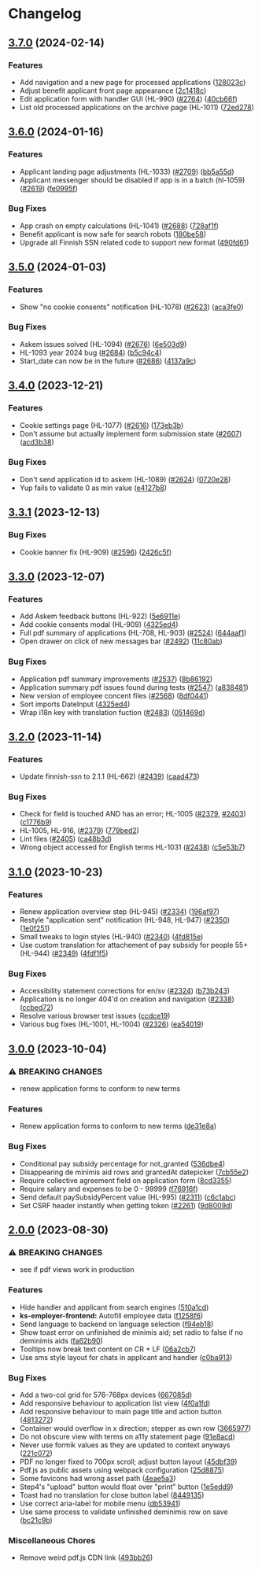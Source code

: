 # Changelog

## [3.7.0](https://github.com/City-of-Helsinki/yjdh/compare/benefit-applicant-v3.6.0...benefit-applicant-v3.7.0) (2024-02-14)


### Features

* Add navigation and a new page for processed applications ([128023c](https://github.com/City-of-Helsinki/yjdh/commit/128023c7777b4090cefe554296c8d46dd9ea7066))
* Adjust benefit applicant front page appearance ([2c1418c](https://github.com/City-of-Helsinki/yjdh/commit/2c1418cb9c9b25db30e4963c06e8957f9bb5bb36))
* Edit application form with handler GUI (HL-990) ([#2764](https://github.com/City-of-Helsinki/yjdh/issues/2764)) ([40cb66f](https://github.com/City-of-Helsinki/yjdh/commit/40cb66fba2cca156dbbb60c128eb5f88a7ca1743))
* List old processed applications on the archive page (HL-1011) ([72ed278](https://github.com/City-of-Helsinki/yjdh/commit/72ed27869efa89551092028800e6c402ab69321d))

## [3.6.0](https://github.com/City-of-Helsinki/yjdh/compare/benefit-applicant-v3.5.0...benefit-applicant-v3.6.0) (2024-01-16)


### Features

* Applicant landing page adjustments (HL-1033) ([#2709](https://github.com/City-of-Helsinki/yjdh/issues/2709)) ([bb5a55d](https://github.com/City-of-Helsinki/yjdh/commit/bb5a55d48714177c867702c276a49ce754ed2e9b))
* Applicant messenger should be disabled if app is in a batch (hl-1059) ([#2619](https://github.com/City-of-Helsinki/yjdh/issues/2619)) ([fe0995f](https://github.com/City-of-Helsinki/yjdh/commit/fe0995fe1ee96414f36ab113de88b7b81054eec6))


### Bug Fixes

* App crash on empty calculations (HL-1041) ([#2688](https://github.com/City-of-Helsinki/yjdh/issues/2688)) ([728af1f](https://github.com/City-of-Helsinki/yjdh/commit/728af1f79200b1b524569ca80716b6be6de316d7))
* Benefit applicant is now safe for search robots ([180be58](https://github.com/City-of-Helsinki/yjdh/commit/180be58885683877fef0c640dcdcc987e60b21d5))
* Upgrade all Finnish SSN related code to support new format ([490fd61](https://github.com/City-of-Helsinki/yjdh/commit/490fd610a11ac9eef0a181350b1a1af4c232a566))

## [3.5.0](https://github.com/City-of-Helsinki/yjdh/compare/benefit-applicant-v3.4.0...benefit-applicant-v3.5.0) (2024-01-03)


### Features

* Show "no cookie consents" notification (HL-1078) ([#2623](https://github.com/City-of-Helsinki/yjdh/issues/2623)) ([aca3fe0](https://github.com/City-of-Helsinki/yjdh/commit/aca3fe0bccd9e7a0494b842f1086c344b896905c))


### Bug Fixes

* Askem issues solved (HL-1094) ([#2676](https://github.com/City-of-Helsinki/yjdh/issues/2676)) ([6e503d9](https://github.com/City-of-Helsinki/yjdh/commit/6e503d943340d172d102a43b3263f305e7fd65cb))
* HL-1093 year 2024 bug ([#2684](https://github.com/City-of-Helsinki/yjdh/issues/2684)) ([b5c94c4](https://github.com/City-of-Helsinki/yjdh/commit/b5c94c40449a47ac4524d2c3c5fedc1fab15fa6b))
* Start_date can now be in the future ([#2686](https://github.com/City-of-Helsinki/yjdh/issues/2686)) ([4137a9c](https://github.com/City-of-Helsinki/yjdh/commit/4137a9c489cbc648610f9b3d67d063c8f4b52624))

## [3.4.0](https://github.com/City-of-Helsinki/yjdh/compare/benefit-applicant-v3.3.1...benefit-applicant-v3.4.0) (2023-12-21)


### Features

* Cookie settings page (HL-1077) ([#2616](https://github.com/City-of-Helsinki/yjdh/issues/2616)) ([173eb3b](https://github.com/City-of-Helsinki/yjdh/commit/173eb3bae1818d1f31abe2ae1eae8ad666622d19))
* Don't assume but actually implement form submission state ([#2607](https://github.com/City-of-Helsinki/yjdh/issues/2607)) ([acd3b38](https://github.com/City-of-Helsinki/yjdh/commit/acd3b3847fde9b3827915563d2f0e508a52a5348))


### Bug Fixes

* Don't send application id to askem (HL-1089) ([#2624](https://github.com/City-of-Helsinki/yjdh/issues/2624)) ([0720e28](https://github.com/City-of-Helsinki/yjdh/commit/0720e289365774a34551df12af545c4dd8b7b1c3))
* Yup fails to validate 0 as min value ([e4127b8](https://github.com/City-of-Helsinki/yjdh/commit/e4127b89ccde1681644ee7e9af9a33f2728c6f34))

## [3.3.1](https://github.com/City-of-Helsinki/yjdh/compare/benefit-applicant-v3.3.0...benefit-applicant-v3.3.1) (2023-12-13)


### Bug Fixes

* Cookie banner fix (HL-909) ([#2596](https://github.com/City-of-Helsinki/yjdh/issues/2596)) ([2426c5f](https://github.com/City-of-Helsinki/yjdh/commit/2426c5f14ecb0d761cdf13b8e7c27f431b931039))

## [3.3.0](https://github.com/City-of-Helsinki/yjdh/compare/benefit-applicant-v3.2.0...benefit-applicant-v3.3.0) (2023-12-07)


### Features

* Add Askem feedback buttons (HL-922) ([5e6911e](https://github.com/City-of-Helsinki/yjdh/commit/5e6911ea4d6fdd52a0a76119311b4f6469d53ee5))
* Add cookie consents modal (HL-909) ([4325ed4](https://github.com/City-of-Helsinki/yjdh/commit/4325ed4ede6c3dbb2baaeefc849c4252cca77984))
* Full pdf summary of applications (HL-708, HL-903) ([#2524](https://github.com/City-of-Helsinki/yjdh/issues/2524)) ([644aaf1](https://github.com/City-of-Helsinki/yjdh/commit/644aaf1d13532acbcbc2f1252335a1ff7f88405d))
* Open drawer on click of new messages bar ([#2492](https://github.com/City-of-Helsinki/yjdh/issues/2492)) ([11c80ab](https://github.com/City-of-Helsinki/yjdh/commit/11c80abd7ae4536db45c0d26f507af705f6fdc37))


### Bug Fixes

* Application pdf summary improvements ([#2537](https://github.com/City-of-Helsinki/yjdh/issues/2537)) ([8b86192](https://github.com/City-of-Helsinki/yjdh/commit/8b861927ee6a1ae333f43702be9351a29011393f))
* Application summary pdf issues found during tests ([#2547](https://github.com/City-of-Helsinki/yjdh/issues/2547)) ([a838481](https://github.com/City-of-Helsinki/yjdh/commit/a8384811ab08a033acf9bd4dfb424fd60dd7e56e))
* New version of employee concent files ([#2568](https://github.com/City-of-Helsinki/yjdh/issues/2568)) ([8df0441](https://github.com/City-of-Helsinki/yjdh/commit/8df04415986dbbc443b0ea7d84456eff31de88fd))
* Sort imports DateInput ([4325ed4](https://github.com/City-of-Helsinki/yjdh/commit/4325ed4ede6c3dbb2baaeefc849c4252cca77984))
* Wrap i18n key with translation fuction ([#2483](https://github.com/City-of-Helsinki/yjdh/issues/2483)) ([051469d](https://github.com/City-of-Helsinki/yjdh/commit/051469d148f280448b447c44cd801f91e9021ac3))

## [3.2.0](https://github.com/City-of-Helsinki/yjdh/compare/benefit-applicant-v3.1.0...benefit-applicant-v3.2.0) (2023-11-14)


### Features

* Update finnish-ssn to 2.1.1 (HL-662) ([#2439](https://github.com/City-of-Helsinki/yjdh/issues/2439)) ([caad473](https://github.com/City-of-Helsinki/yjdh/commit/caad47333be57fd04c5fe57272f1b0832fad46e5))


### Bug Fixes

* Check for field is touched AND has an error; HL-1005 ([#2379](https://github.com/City-of-Helsinki/yjdh/issues/2379), [#2403](https://github.com/City-of-Helsinki/yjdh/issues/2403)) ([c1776b9](https://github.com/City-of-Helsinki/yjdh/commit/c1776b985235665d78922624063b26e66c2f4435))
* HL-1005, HL-916,  ([#2379](https://github.com/City-of-Helsinki/yjdh/issues/2379)) ([779bed2](https://github.com/City-of-Helsinki/yjdh/commit/779bed2787ef7cc0c11f9e49d3b85a9bd891174c))
* Lint files ([#2405](https://github.com/City-of-Helsinki/yjdh/issues/2405)) ([ca48b3d](https://github.com/City-of-Helsinki/yjdh/commit/ca48b3d8a475f309cec1e17e8cb38e230d35c96f))
* Wrong object accessed for English terms HL-1031 ([#2438](https://github.com/City-of-Helsinki/yjdh/issues/2438)) ([c5e53b7](https://github.com/City-of-Helsinki/yjdh/commit/c5e53b79f594b878bf72c70f1735366f1367a310))

## [3.1.0](https://github.com/City-of-Helsinki/yjdh/compare/benefit-applicant-v3.0.0...benefit-applicant-v3.1.0) (2023-10-23)


### Features

* Renew application overview step (HL-945) ([#2334](https://github.com/City-of-Helsinki/yjdh/issues/2334)) ([196af97](https://github.com/City-of-Helsinki/yjdh/commit/196af9722c47a18e20bee696f02d1ac06f847da3))
* Restyle "application sent" notification (HL-948, HL-947) ([#2350](https://github.com/City-of-Helsinki/yjdh/issues/2350)) ([1e0f251](https://github.com/City-of-Helsinki/yjdh/commit/1e0f251a9c68fdfea90b1215aff15156e7f86f6b))
* Small tweaks to login styles (HL-940) ([#2340](https://github.com/City-of-Helsinki/yjdh/issues/2340)) ([4fd815e](https://github.com/City-of-Helsinki/yjdh/commit/4fd815ecfa828b33a863627010f9c9b9820ee25a))
* Use custom translation for attachement of pay subsidy for people 55+ (HL-944) ([#2349](https://github.com/City-of-Helsinki/yjdh/issues/2349)) ([4fdf1f5](https://github.com/City-of-Helsinki/yjdh/commit/4fdf1f51437533173b856f89d82864a683003e48))


### Bug Fixes

* Accessibility statement corrections for en/sv ([#2324](https://github.com/City-of-Helsinki/yjdh/issues/2324)) ([b73b243](https://github.com/City-of-Helsinki/yjdh/commit/b73b2434e1318ab46396bc46dd511427d7483d67))
* Application is no longer 404'd on creation and navigation ([#2338](https://github.com/City-of-Helsinki/yjdh/issues/2338)) ([ccbed72](https://github.com/City-of-Helsinki/yjdh/commit/ccbed721c2841edaab9075b1e9dcd1708442d20d))
* Resolve various browser test issues ([ccdce19](https://github.com/City-of-Helsinki/yjdh/commit/ccdce1905261f28c313ef272f88eb00485510d25))
* Various bug fixes (HL-1001, HL-1004) ([#2326](https://github.com/City-of-Helsinki/yjdh/issues/2326)) ([ea54019](https://github.com/City-of-Helsinki/yjdh/commit/ea5401943b1cedb66b4ebb0236b10d0fb1abb144))

## [3.0.0](https://github.com/City-of-Helsinki/yjdh/compare/benefit-applicant-v2.0.0...benefit-applicant-v3.0.0) (2023-10-04)


### ⚠ BREAKING CHANGES

* renew application forms to conform to new terms

### Features

* Renew application forms to conform to new terms ([de31e8a](https://github.com/City-of-Helsinki/yjdh/commit/de31e8a5b3d4ff0b4d24466e37f30b8067617831))


### Bug Fixes

* Conditional pay subsidy percentage for not_granted ([536dbe4](https://github.com/City-of-Helsinki/yjdh/commit/536dbe42235f96b359691fdb6fc2982c5644b84a))
* Disappearing de minimis aid rows and grantedAt datepicker ([7cb55e2](https://github.com/City-of-Helsinki/yjdh/commit/7cb55e2e6f83af3b3e5f7abaea32a4a1ba11df5b))
* Require collective agreement field on application form ([8cd3355](https://github.com/City-of-Helsinki/yjdh/commit/8cd335542a31d5ffd1f9b9e1ff7baaa2ae9100e8))
* Require salary and expenses to be 0 - 99999 ([f76916f](https://github.com/City-of-Helsinki/yjdh/commit/f76916f78c91e5193318bd75af7cfbb461990fec))
* Send default paySubsidyPercent value (HL-995) ([#2311](https://github.com/City-of-Helsinki/yjdh/issues/2311)) ([c6c1abc](https://github.com/City-of-Helsinki/yjdh/commit/c6c1abcdbb8fe1332da19decf53d84a56b615a30))
* Set CSRF header instantly when getting token ([#2261](https://github.com/City-of-Helsinki/yjdh/issues/2261)) ([9d8009d](https://github.com/City-of-Helsinki/yjdh/commit/9d8009df4bf549ec2c93d5cbb9b4e7cff54fcb3a))

## [2.0.0](https://github.com/City-of-Helsinki/yjdh/compare/benefit-applicant-v1.0.0...benefit-applicant-v2.0.0) (2023-08-30)


### ⚠ BREAKING CHANGES

* see if pdf views work in production

### Features

* Hide handler and applicant from search engines ([510a1cd](https://github.com/City-of-Helsinki/yjdh/commit/510a1cdd7678ed3be4ca14ead2ae182eabf2bf24))
* **ks-employer-frontend:** Autofill employee data ([f1258f6](https://github.com/City-of-Helsinki/yjdh/commit/f1258f6889ac6dd97fe5e3c621795dbfa2b3a0d8))
* Send language to backend on language selection ([f94eb18](https://github.com/City-of-Helsinki/yjdh/commit/f94eb1807d8ed0a271c1aba5901a0ec7292ff413))
* Show toast error on unfinished de minimis aid; set radio to false if no deminimis aids ([fa62b90](https://github.com/City-of-Helsinki/yjdh/commit/fa62b9093145d86a6dafd2d83fd740eac8b3bba1))
* Tooltips now break text content on CR + LF ([06a2cb7](https://github.com/City-of-Helsinki/yjdh/commit/06a2cb706151d928ee6a5376bbf5feff8da6303a))
* Use sms style layout for chats in applicant and handler ([c0ba913](https://github.com/City-of-Helsinki/yjdh/commit/c0ba913db40cea2d59235b819a8ce07a418ea5b9))


### Bug Fixes

* Add a two-col grid for 576-768px devices ([667085d](https://github.com/City-of-Helsinki/yjdh/commit/667085dfadc084a28f4c52c795a5f36d2c4c67e9))
* Add responsive behaviour to application list view ([4f0a1fd](https://github.com/City-of-Helsinki/yjdh/commit/4f0a1fdd3b4e3ca128bedeb078627f884c7af34b))
* Add responsive behaviour to main page title and action button ([4813272](https://github.com/City-of-Helsinki/yjdh/commit/4813272b3c34396a8b4af82e785de210cbf422fa))
* Container would overflow in x direction; stepper as own row ([3665977](https://github.com/City-of-Helsinki/yjdh/commit/36659776ce2c100511e02914c25c08e086e67ddb))
* Do not obscure view with terms on a11y statement page ([91e8acd](https://github.com/City-of-Helsinki/yjdh/commit/91e8acdbd36661419948d82777288c262d4f26b0))
* Never use formik values as they are updated to context anyways ([221c072](https://github.com/City-of-Helsinki/yjdh/commit/221c07208ce39bf08221036db8b1b3a2029a6f96))
* PDF no longer fixed to 700px scroll; adjust button layout ([45dbf39](https://github.com/City-of-Helsinki/yjdh/commit/45dbf39901020338048da396321791a9688ac562))
* Pdf.js as public assets using webpack configuration ([25d8875](https://github.com/City-of-Helsinki/yjdh/commit/25d8875669270b95263b251f092609be6f6e43db))
* Some favicons had wrong asset path ([4eae5a3](https://github.com/City-of-Helsinki/yjdh/commit/4eae5a3dd0fa507d6e7c25404c15b2d9014f6882))
* Step4's "upload" button would float over "print" button ([1e5edd9](https://github.com/City-of-Helsinki/yjdh/commit/1e5edd9d0eb9c2803cd9c9f1f01adab3d7d747a6))
* Toast had no translation for close button label ([8449135](https://github.com/City-of-Helsinki/yjdh/commit/84491350ddbf7806854b27fce6ec5cef6b8b509b))
* Use correct aria-label for mobile menu ([db53941](https://github.com/City-of-Helsinki/yjdh/commit/db53941be30cd8aae405a2363a1e0d5e39bf923b))
* Use same process to validate unfinished deminimis row on save ([bc21c9b](https://github.com/City-of-Helsinki/yjdh/commit/bc21c9be3c504a96ca792f2ac1885ce3246e6fed))


### Miscellaneous Chores

* Remove weird pdf.js CDN link ([493bb26](https://github.com/City-of-Helsinki/yjdh/commit/493bb2643ed0ed42de6482d4766be52d220a5df1))

